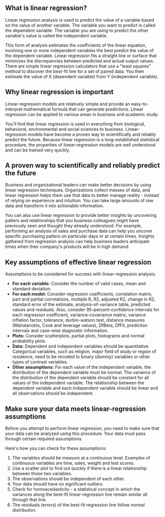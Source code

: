 ## What is linear regression?

Linear regression analysis is used to predict the value of a variable based on the value of another variable. The variable you want to predict is called the dependent variable. The variable you are using to predict the other variable's value is called the independent variable.

This form of analysis estimates the coefficients of the linear equation, involving one or more independent variables the best predict the value of the dependent variable. Linear regression fits a straight line or surface that minimizes the discrepancies between predicted and actual output values. There are simple linear regression calculators that use a "least squares" method to discover the best-fit line for a set of paired data. You then estimate the value of X (dependent variable) from Y (independent variable).

## Why linear regression is important

Linear-regression models are relatively simple and provide an easy-to-interpret mathematical formula that can generate predictions. Linear regression can be applied to various areas in business and academic study.

You'll find that linear regression is used in everything from biological, behavioral, environmental and social sciences to business. Linear-regression models have become a proven way to scientifically and reliably predict the future. Because linear regression is a long-established statistical procedure, the properties of linear-regression models are well understood and can be trained very quickly.

## A proven way to scientifically and reliably predict the future

Business and organizational leaders can make better decisions by using linear regression techniques. Organizations collect masses of data, and linear regression helps them use that data to better manage reality - instead of relying on experience and intuition. You can take large amounts of raw data and transform it into actionable information.

You can also use linear regression to provide better insights by uncovering patters and relationships that you business colleagues might have previously seen and thought they already understood. For example, performing an analysis of sales and purchase data can help you uncover specific purchasing patters on particular days or at certain times. Insights gathered from regression analysis can help business leaders anticipate times when their company's products will be in high demand.

## Key assumptions of effective linear regression

Assumptions to be considered for success with linear-regression analysis:

- **For each variable:** Consider the number of valid cases, mean and standard deviation.
- **For each model:** Consider regression coefficients, correlation matrix, part and partial correlations, multiple R, R2, adjusted R2, change in R2, standard error of the estimate, analysis-of-variance table, predicted values and residuals. Also, consider 95-percent-confidence intervals for each regression coefficient, variance-covariance matrix, variance inflation factor, tolerance, durbin-watson test, distance measures (Mahalanobis, Cook and leverage values), DfBeta, DfFit, prediction intervals and case-wise diagnostic information.
- **Plots:** Consider scatterplots, partial plots, histograms and normal probability plots.
- **Data:** Dependent and independent variables should be quantitative. Categorical variables, such as religion, major field of study or region of residence, need to be recoded to binary (dummy) variables or other types of contrast variables.
- **Other assumptions:** For each value of the independent variable, the distribution of the dependent variable must be normal. The variance of the distribution of the dependent variable should be constant for all values of the independent variable. The relationship between the dependent variable and each independent variable should be linear and all observations should be independent.

## Make sure your data meets linear-regression assumptions

Before you attempt to perform linear regression, you need to make sure that your data can be analyzed using this procedure. Your data must pass through certain required assumptions.

Here's how you can check for these assumptions:

1. The variables should be measure at a continuous level. Examples of continuous variables are time, sales, weight and test scores.
2. Use a scatter plot to find out quickly if there is a linear relationship between those two variables.
3. The observations should be independent of each other.
4. Your data should have no significant outliers.
5. Check for homoscedasticity - a statistical concept in which the variances along the best-fit linear-regression line remain similar all through that line.
6. The residuals (errors) of the best-fit regression line follow normal distribution.
